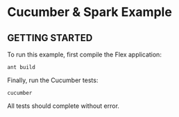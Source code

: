 Cucumber & Spark Example
=============================================

## GETTING STARTED

To run this example, first compile the Flex application:

	ant build

Finally, run the Cucumber tests:

	cucumber

All tests should complete without error.